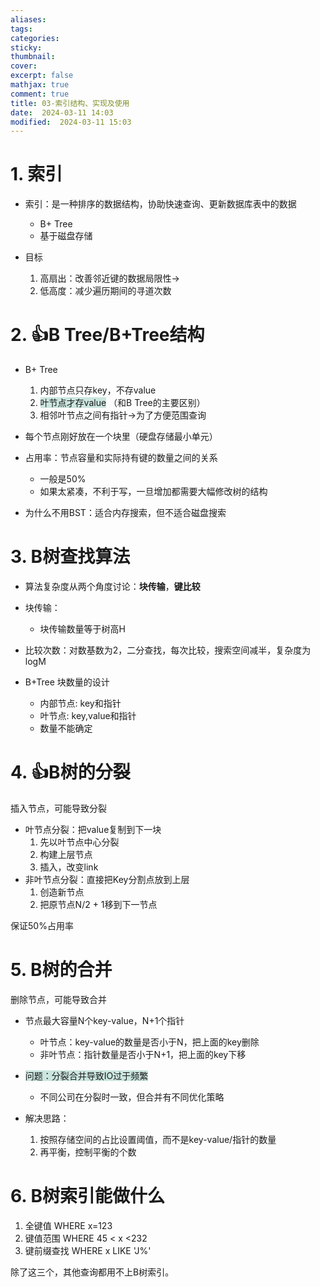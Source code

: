 ```yaml
---
aliases: 
tags: 
categories:
sticky:
thumbnail:
cover: 
excerpt: false
mathjax: true
comment: true
title: 03-索引结构、实现及使用
date:  2024-03-11 14:03
modified:  2024-03-11 15:03
---
```


# 1. 索引

- 索引：是一种排序的数据结构，协助快速查询、更新数据库表中的数据
	- B+ Tree
	- 基于磁盘存储   

- 目标
	1. 高扇出：改善邻近键的数据局限性->
	2. 低高度：减少遍历期间的寻道次数

# 2. 👍B Tree/B+Tree结构

- B+ Tree
	1. 内部节点只存key，不存value
	2. <span style="background:rgba(3, 135, 102, 0.2)">叶节点才存value</span> （和B Tree的主要区别）
	3. 相邻叶节点之间有指针->为了方便范围查询
- 每个节点刚好放在一个块里（硬盘存储最小单元）
- 占用率：节点容量和实际持有键的数量之间的关系
	- 一般是50%
	- 如果太紧凑，不利于写，一旦增加都需要大幅修改树的结构

- 为什么不用BST：适合内存搜索，但不适合磁盘搜索

# 3. B树查找算法

- 算法复杂度从两个角度讨论：**块传输**，**键比较**

- 块传输：
	- 块传输数量等于树高H
- 比较次数：对数基数为2，二分查找，每次比较，搜索空间减半，复杂度为logM

- B+Tree 块数量的设计
	- 内部节点: key和指针  
	- 叶节点: key,value和指针
	- 数量不能确定

# 4. 👍B树的分裂

插入节点，可能导致分裂

- 叶节点分裂：把value复制到下一块
	1. 先以叶节点中心分裂
	2. 构建上层节点
	3. 插入，改变link
- 非叶节点分裂：直接把Key分割点放到上层
	1. 创造新节点
	2. 把原节点N/2 + 1移到下一节点

保证50%占用率

# 5. B树的合并

删除节点，可能导致合并

- 节点最大容量N个key-value，N+1个指针
	- 叶节点：key-value的数量是否小于N，把上面的key删除  
	- 非叶节点：指针数量是否小于N+1，把上面的key下移

- <span style="background:rgba(3, 135, 102, 0.2)">问题：分裂合并导致IO过于频繁</span>
	- 不同公司在分裂时一致，但合并有不同优化策略
- 解决思路：
	1. 按照存储空间的占比设置阈值，而不是key-value/指针的数量
	2. 再平衡，控制平衡的个数

# 6. B树索引能做什么

1. 全键值 WHERE x=123
2. 键值范围 WHERE 45 < x <232
3. 键前缀查找 WHERE x LIKE 'J%'

除了这三个，其他查询都用不上B树索引。